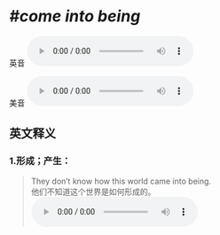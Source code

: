 # ***\#come into being*** 
英音
<audio src="./media/come into being1.aac" controls="controls"></audio>

美音
<audio src="./media/come into being2.aac" controls="controls"></audio>



  

英文释义
---
### 1.**形成；产生：**  

 > They don’t know how this world came into being.  
 > 他们不知道这个世界是如何形成的。    
<audio src="./media/2-being.aac" controls="controls"></audio>


